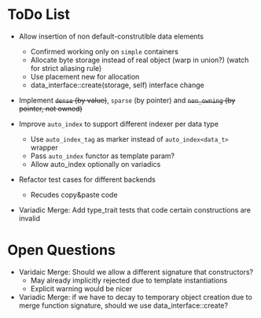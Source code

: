 # ToDo List
* Allow insertion of non default-construtible data elements
  * Confirmed working only on `simple` containers
  * Allocate byte storage instead of real object (warp in union?) (watch for strict aliasing rule)
  * Use placement new for allocation
  * data_interface::create(storage, self) interface change
  
* Implement <strike>`dense` (by value)</strike>, `sparse` (by pointer) and <strike>`non_owning` (by pointer, not owned) </strike>

* Improve `auto_index` to support different indexer per data type
  * Use `auto_index_tag` as marker instead of `auto_index<data_t>` wrapper
  * Pass `auto_index` functor as template param?
  * Allow auto_index optionally on variadics

* Refactor test cases for different backends
  * Recudes copy&paste code 
  
* Variadic Merge: Add type_trait tests that code certain constructions are invalid
  
# Open Questions
* Varidaic Merge: Should we allow a different signature that constructors?
  * May already implicitly rejected due to template instantiations
  * Explicit warning would be nicer
* Variadic Merge: if we have to decay to temporary object creation due to merge function signature,
  should we use data_interface::create?
